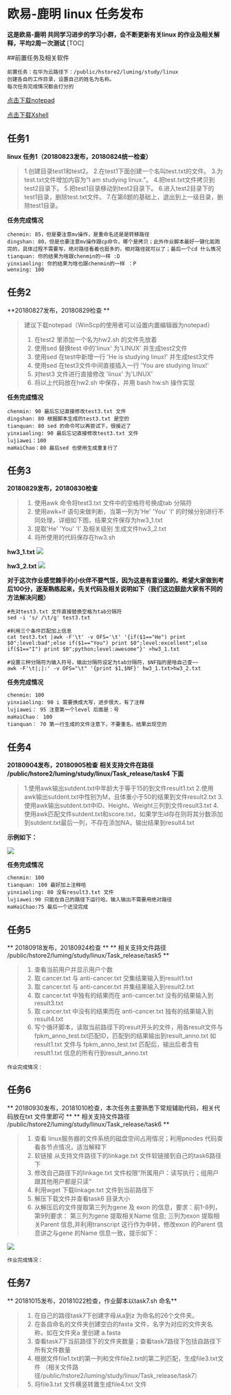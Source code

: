 # 欧易-鹿明 linux 任务发布

**这是欧易-鹿明 共同学习进步的学习小群，会不断更新有关linux 的作业及相关解释，平均2周一次测试**
[TOC]

##前置任务及相关软件

```
前置任务：在华为云路径下：/public/hstore2/luming/study/linux
创建各自的工作目录，设置自己的姓名为名称。
每次任务完成情况都会打分的
```

[点击下载notepad]( https://pc.qq.com/detail/0/detail_1300.html)

[点击下载Xshell](https://pc.qq.com/detail/4/detail_2644.html)


## 任务1


**linux 任务1（20180823发布，20180824统一检查）**
>1.创建目录test1和test2。
>2.在test1下面创建一个名叫test.txt的文件。
>3.为test.txt文件增加内容为“I am studying linux.”。
>4.把test.txt文件拷贝到test2目录下。
>5.把test1目录移动到test2目录下。
>6.进入test2目录下的test1目录，删除test.txt文件。
>7.在第6题的基础上，退出到上一级目录，删除test1目录。

**任务完成情况**

```
chenmin: 85，但是要注意mv操作，是重命名还是是转移路径
dingshan: 80，但是也要注意mv操作跟cp命令，哪个是拷贝；此外作业脚本最好一键化能跑完的，具体过程不需要写，绝对路径看着也挺多的，相对路径就可以了；最后一个cd 什么情况
tianquan: 你的结果为啥跟chenmin的一样 :D
yinxiaoling: 你的结果为啥也跟chenmin的一样 ：P
wenxing: 100
```

## 任务2

**20180827发布，20180829检查 **


>建议下载notepad（WinScp的使用者可以设置内置编辑器为notepad）
>1. 在test2 里添加一个名为hw2.sh 的文件先放着
>2. 使用sed 替换test 中的'linux' 为'LINUX' 并生成test2文件
>3. 使用sed 在test中新增一行 'He is studying linux!' 并生成test3文件
>4. 使用sed 在test3文件中间直接插入一行 'You are studying linux!' 
>5. 对test3 文件进行直接修改 'linux' 为'LINUX' 
>6. 将以上代码放在hw2.sh 中保存，并用 bash hw.sh 操作实现

**任务完成情况**

```
chenmin: 90 最后忘记直接修改test3.txt 文件
dingshan: 80 根据脚本生成的test3.txt 是空的
tianquan: 80 sed 的命令可以再尝试下，很接近了
yinxiaoling: 90 最后忘记直接修改test3.txt 文件 
lujiawei：100
maHaiChao：80 最后sed 也使用生成重复行了
```

## 任务3

**20180829发布，20180830检查**

>1. 使用awk 命令将test3.txt 文件中的空格符号换成tab 分隔符
>2. 使用awk+if 语句来做判断，当第一列为'He' 'You' 'I' 的时候分别进行不同处理，详细如下图，结果文件保存为hw3_1.txt
>3. 提取'He' 'You' 'I' 及相关级别 生成文件hw3_2.txt
>4. 将所使用的代码保存在hw3.sh 

**hw3_1.txt**
![](http://p5v6ynkbf.bkt.clouddn.com/18-8-29/62444597.jpg)

**hw3_2.txt**
![](http://p5v6ynkbf.bkt.clouddn.com/18-8-29/55437660.jpg)

**对于这次作业感觉棘手的小伙伴不要气馁，因为这是有意设置的。希望大家做到考后100分，逐渐熟练起来，先关代码及相关说明如下（我们这边鼓励大家有不同的方法解决问题）**

```
#先对test3.txt 文件直接替换空格为tab分隔符
sed -i 's/ /\t/g' test3.txt

#利用三个条件匹配加上信息
cat test3.txt |awk -F'\t' -v OFS='\t' '{if($1=="He") print $0";level:bad";else if($1=="You") print $0";level:excellent";else if($1=="I") print $0";python;level:awesome"}' >hw3_1.txt

#设置三种分隔符为输入符号，输出分隔符设定为tab分隔符，$NF指的是啥自己查~~
awk -F'\t|;|:' -v OFS="\t" '{print $1,$NF}' hw3_1.txt>hw3_2.txt
```
**任务完成情况**

```
chenmin: 100
yinxiaoling: 90 i 需要换成大写，进步很大，有了注释
lujiawei： 95 注意第一个level 后面是：号
maHaiChao： 100
tianquan： 70 第一行生成的文件注意下，不要重名，结果出现空的
```

## 任务4

**20180904发布，20180905检查**
**相关支持文件在路径 /public/hstore2/luming/study/linux/Task_release/task4 下面**


>1.使用awk输出sutdent.txt中年龄大于等于15的到文件result1.txt
>2.使用awk输出sutdent.txt中性别为M，且体重小于50的结果到文件result2.txt
>3.使用awk输出sutdent.txt中ID、Height、Weight三列到文件result3.txt
>4.使用awk匹配文件sutdent.txt和score.txt，如果学生id存在则将其分数添加到sutdent.txt最后一列，不存在添加NA，输出结果到result4.txt

**示例如下：**

![](http://p5v6ynkbf.bkt.clouddn.com/18-9-5/58913642.jpg)

**任务完成情况**

```
chenmin: 100
tianquan: 100 最好加上注释哈
yinxiaoling: 80 没有result3.txt 文件
lujiawei:90 只能在自己的路径下运行哈，输入输出不需要用绝对路径
maHaiChao:75 最后一个还没完成
```

## 任务5

** 20180918发布，20180924检查 **
** 相关支持文件路径 /public/hstore2/luming/study/linux/Task_release/task5  **


>1. 查看当前用户并显示用户个数
>2. 取 cancer.txt 与 anti-cancer.txt 交集结果输入到result1.txt
>3. 取 cancer.txt 与 anti-cancer.txt 并集结果输入到result2.txt
>4. 取 cancer.txt 中独有的结果而在 anti-cancer.txt 没有的结果输入到result3.txt
>5. 取 cancer.txt 中没有的结果而在 anti-cancer.txt 独有的结果输入到result4.txt
>6. 写个循环脚本，读取当前路径下的result开头的文件，用各result文件与 fpkm_anno_test.txt匹配ID，匹配到的结果输出到result_anno.txt
如result1.txt 文件与 fpkm_anno_test.txt 匹配后，输出后者含有result1.txt 信息的所有行到result_anno.txt

```
作业完成情况：
```

## 任务6

** 20180930发布，20181010检查，本次任务主要熟悉下常规辅助代码，相关代码放在txt 文件里即可 **
** 相关支持文件路径 /public/hstore2/luming/study/linux/Task_release/task6 **

>1. 查看  linux服务器的文件系统的磁盘空间占用情况；利用pnodes 代码查看各节点情况，适当解释下
>2. 软链接  从支持文件路径下的linkage.txt 文件软链接到自己的task6路径下
>3. 修改自己路径下的linkage.txt 文件权限“所属用户：读写执行；组用户跟其他用户都是只读”
>4. 利用wget 下载linkage.txt 文件到当前路径下
>5. 解压下载文件并查看task6 目录大小
>6. 从解压后的文件提取第三列为gene 及 exon 的信息，要求：前1-8列，第9列要求：
>第三列为gene 提取相关Name 信息; 三列为exon 提取相关Parent 信息,并利用transcript 这行作为中转，修改exon 的Parent 信息讲之与gene 的Name 信息一致，提示如下：

![](http://p5o85qxhq.bkt.clouddn.com/18-9-30/89310848.jpg)

```
作业完成情况：
```


## 任务7

** 20181015发布，20181022检查，作业脚本以task7.sh 命名**

>1. 在自己的路径task7下创建字母从a到z 为命名的26个文件夹。
>2. 在各自命名的文件夹创建空白的fasta 文件，名字为对应的文件夹名称，如在文件夹a 里创建 a.fasta 
>3. 查看task7下当前路径下的文件夹数量；查看task7路径下包括自路径下所有文件数量
>4. 根据文件file1.txt的第一列和文件file2.txt的第二列匹配，生成file3.txt文件 （相关文件路径/public/hstore2/luming/study/linux/Task_release/task7）
>5. 将file3.txt 文件横竖转置生成file4.txt 文件

